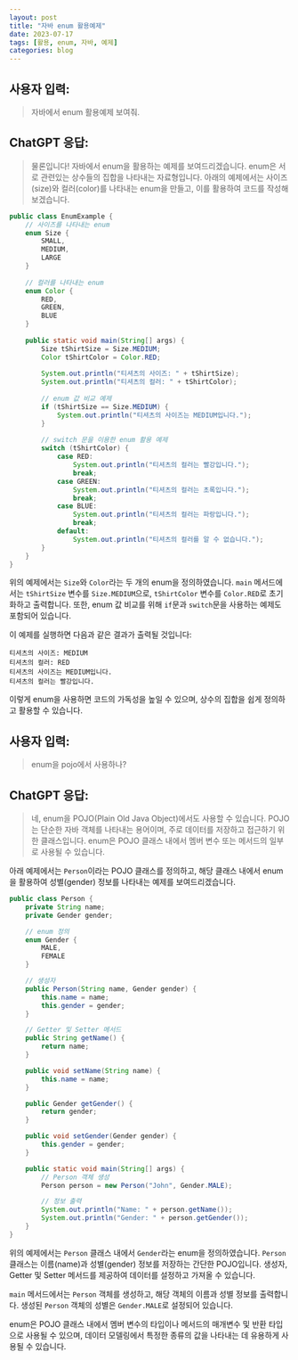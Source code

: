 ```yaml
---
layout: post
title: "자바 enum 활용예제"
date: 2023-07-17
tags: [활용, enum, 자바, 예제]
categories: blog
---
```


## 사용자 입력:
> 자바에서 enum 활용예제 보여줘.

## ChatGPT 응답:
> 물론입니다! 자바에서 enum을 활용하는 예제를 보여드리겠습니다. enum은 서로 관련있는 상수들의 집합을 나타내는 자료형입니다. 아래의 예제에서는 사이즈(size)와 컬러(color)를 나타내는 enum을 만들고, 이를 활용하여 코드를 작성해보겠습니다.

```java
public class EnumExample {
    // 사이즈를 나타내는 enum
    enum Size {
        SMALL,
        MEDIUM,
        LARGE
    }
    
    // 컬러를 나타내는 enum
    enum Color {
        RED,
        GREEN,
        BLUE
    }
    
    public static void main(String[] args) {
        Size tShirtSize = Size.MEDIUM;
        Color tShirtColor = Color.RED;
        
        System.out.println("티셔츠의 사이즈: " + tShirtSize);
        System.out.println("티셔츠의 컬러: " + tShirtColor);
        
        // enum 값 비교 예제
        if (tShirtSize == Size.MEDIUM) {
            System.out.println("티셔츠의 사이즈는 MEDIUM입니다.");
        }
        
        // switch 문을 이용한 enum 활용 예제
        switch (tShirtColor) {
            case RED:
                System.out.println("티셔츠의 컬러는 빨강입니다.");
                break;
            case GREEN:
                System.out.println("티셔츠의 컬러는 초록입니다.");
                break;
            case BLUE:
                System.out.println("티셔츠의 컬러는 파랑입니다.");
                break;
            default:
                System.out.println("티셔츠의 컬러를 알 수 없습니다.");
        }
    }
}
```

위의 예제에서는 `Size`와 `Color`라는 두 개의 enum을 정의하였습니다. `main` 메서드에서는 `tShirtSize` 변수를 `Size.MEDIUM`으로, `tShirtColor` 변수를 `Color.RED`로 초기화하고 출력합니다. 또한, enum 값 비교를 위해 `if`문과 `switch`문을 사용하는 예제도 포함되어 있습니다.

이 예제를 실행하면 다음과 같은 결과가 출력될 것입니다:

```
티셔츠의 사이즈: MEDIUM
티셔츠의 컬러: RED
티셔츠의 사이즈는 MEDIUM입니다.
티셔츠의 컬러는 빨강입니다.
```

이렇게 enum을 사용하면 코드의 가독성을 높일 수 있으며, 상수의 집합을 쉽게 정의하고 활용할 수 있습니다.

## 사용자 입력:
>  enum을 pojo에서 사용하나?

## ChatGPT 응답:
> 네, enum을 POJO(Plain Old Java Object)에서도 사용할 수 있습니다. POJO는 단순한 자바 객체를 나타내는 용어이며, 주로 데이터를 저장하고 접근하기 위한 클래스입니다. enum은 POJO 클래스 내에서 멤버 변수 또는 메서드의 일부로 사용될 수 있습니다.

아래 예제에서는 `Person`이라는 POJO 클래스를 정의하고, 해당 클래스 내에서 enum을 활용하여 성별(gender) 정보를 나타내는 예제를 보여드리겠습니다.

```java
public class Person {
    private String name;
    private Gender gender;

    // enum 정의
    enum Gender {
        MALE,
        FEMALE
    }

    // 생성자
    public Person(String name, Gender gender) {
        this.name = name;
        this.gender = gender;
    }

    // Getter 및 Setter 메서드
    public String getName() {
        return name;
    }

    public void setName(String name) {
        this.name = name;
    }

    public Gender getGender() {
        return gender;
    }

    public void setGender(Gender gender) {
        this.gender = gender;
    }

    public static void main(String[] args) {
        // Person 객체 생성
        Person person = new Person("John", Gender.MALE);

        // 정보 출력
        System.out.println("Name: " + person.getName());
        System.out.println("Gender: " + person.getGender());
    }
}
```

위의 예제에서는 `Person` 클래스 내에서 `Gender`라는 enum을 정의하였습니다. `Person` 클래스는 이름(name)과 성별(gender) 정보를 저장하는 간단한 POJO입니다. 생성자, Getter 및 Setter 메서드를 제공하여 데이터를 설정하고 가져올 수 있습니다.

`main` 메서드에서는 `Person` 객체를 생성하고, 해당 객체의 이름과 성별 정보를 출력합니다. 생성된 `Person` 객체의 성별은 `Gender.MALE`로 설정되어 있습니다.

enum은 POJO 클래스 내에서 멤버 변수의 타입이나 메서드의 매개변수 및 반환 타입으로 사용될 수 있으며, 데이터 모델링에서 특정한 종류의 값을 나타내는 데 유용하게 사용될 수 있습니다.

